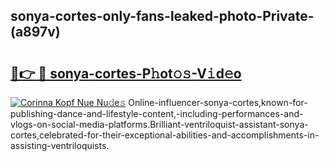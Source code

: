 ## sonya-cortes-only-fans​-leaked-photo​-Private-(a897v)


# <h2><a href="https://mediaupload.pro?title=sonya-cortes&ref=git">🔗👉 🔴 sonya-cortes-P𝚑ot𝚘𝚜-V𝚒d𝚎o</a></h2>

[![Corinna Kopf Nue Nu𝚍e𝚜](https://i.imgur.com/0qMVB7G.gif)](https://mediaupload.pro?title=sonya-cortes&ref=git)
Online-influencer-sonya-cortes,known-for-publishing-dance-and-lifestyle-content,-including-performances-and-vlogs-on-social-media-platforms.Brilliant-ventriloquist-assistant-sonya-cortes,celebrated-for-their-exceptional-abilities-and-accomplishments-in-assisting-ventriloquists.  